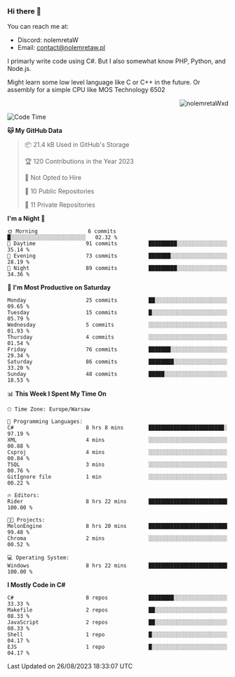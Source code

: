 ### Hi there 👋

You can reach me at:
 - Discord: nolemretaW
 - Email: contact@nolemretaw.pl
 
I primarly write code using C#. But I also somewhat know PHP, Python, and Node.js.

Might learn some low level language like C or C++ in the future. Or assembly for a simple CPU like MOS Technology 6502
 
<p align="right"><img src="https://komarev.com/ghpvc/?username=nolemretaWxd&amp;label=Profile%20views&amp;color=0e75b6&amp;style=flat" alt="nolemretaWxd" /></p>

<!--START_SECTION:waka-->
![Code Time](http://img.shields.io/badge/Code%20Time-65%20hrs%2022%20mins-blue)

**🐱 My GitHub Data** 

> 📦 21.4 kB Used in GitHub's Storage 
 > 
> 🏆 120 Contributions in the Year 2023
 > 
> 🚫 Not Opted to Hire
 > 
> 📜 10 Public Repositories 
 > 
> 🔑 11 Private Repositories 
 > 
**I'm a Night 🦉** 

```text
🌞 Morning                6 commits           █░░░░░░░░░░░░░░░░░░░░░░░░   02.32 % 
🌆 Daytime                91 commits          █████████░░░░░░░░░░░░░░░░   35.14 % 
🌃 Evening                73 commits          ███████░░░░░░░░░░░░░░░░░░   28.19 % 
🌙 Night                  89 commits          █████████░░░░░░░░░░░░░░░░   34.36 % 
```
📅 **I'm Most Productive on Saturday** 

```text
Monday                   25 commits          ██░░░░░░░░░░░░░░░░░░░░░░░   09.65 % 
Tuesday                  15 commits          █░░░░░░░░░░░░░░░░░░░░░░░░   05.79 % 
Wednesday                5 commits           ░░░░░░░░░░░░░░░░░░░░░░░░░   01.93 % 
Thursday                 4 commits           ░░░░░░░░░░░░░░░░░░░░░░░░░   01.54 % 
Friday                   76 commits          ███████░░░░░░░░░░░░░░░░░░   29.34 % 
Saturday                 86 commits          ████████░░░░░░░░░░░░░░░░░   33.20 % 
Sunday                   48 commits          █████░░░░░░░░░░░░░░░░░░░░   18.53 % 
```


📊 **This Week I Spent My Time On** 

```text
🕑︎ Time Zone: Europe/Warsaw

💬 Programming Languages: 
C#                       8 hrs 8 mins        ████████████████████████░   97.19 % 
XML                      4 mins              ░░░░░░░░░░░░░░░░░░░░░░░░░   00.88 % 
Csproj                   4 mins              ░░░░░░░░░░░░░░░░░░░░░░░░░   00.84 % 
TSQL                     3 mins              ░░░░░░░░░░░░░░░░░░░░░░░░░   00.76 % 
GitIgnore file           1 min               ░░░░░░░░░░░░░░░░░░░░░░░░░   00.22 % 

🔥 Editors: 
Rider                    8 hrs 22 mins       █████████████████████████   100.00 % 

🐱‍💻 Projects: 
MelonEngine              8 hrs 20 mins       █████████████████████████   99.48 % 
Chroma                   2 mins              ░░░░░░░░░░░░░░░░░░░░░░░░░   00.52 % 

💻 Operating System: 
Windows                  8 hrs 22 mins       █████████████████████████   100.00 % 
```

**I Mostly Code in C#** 

```text
C#                       8 repos             ████████░░░░░░░░░░░░░░░░░   33.33 % 
Makefile                 2 repos             ██░░░░░░░░░░░░░░░░░░░░░░░   08.33 % 
JavaScript               2 repos             ██░░░░░░░░░░░░░░░░░░░░░░░   08.33 % 
Shell                    1 repo              █░░░░░░░░░░░░░░░░░░░░░░░░   04.17 % 
EJS                      1 repo              █░░░░░░░░░░░░░░░░░░░░░░░░   04.17 % 
```




 Last Updated on 26/08/2023 18:33:07 UTC
<!--END_SECTION:waka-->
